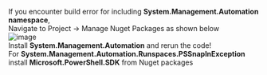 If you encounter build error for including **System.Management.Automation namespace**,   
Navigate to Project -> Manage Nuget Packages as shown below  
![image](https://github.com/Thirukrishnan/Offensive-C-/assets/63901950/03a7a750-0168-4687-aed0-49572cc2c405)   
Install **System.Management.Automation** and rerun the code!  
For **System.Management.Automation.Runspaces.PSSnapInException** install **Microsoft.PowerShell.SDK** from Nuget packages
  
